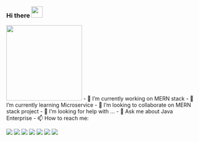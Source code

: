 ### Hi there <img src="https://raw.githubusercontent.com/MartinHeinz/MartinHeinz/master/wave.gif" width="30px">

<!--
**jasanishubh123/jasanishubh123** is a ✨ _special_ ✨ repository because its `README.md` (this file) appears on your GitHub profile.
-->
<img src="https://raw.githubusercontent.com/abhisheknaiidu/abhisheknaiidu/master/code.gif" width="200px" height="200px"/>
- 🔭 I’m currently working on  MERN stack
- 🌱 I’m currently learning Microservice
- 👯 I’m looking to collaborate on MERN stack project
- 🤔 I’m looking for help with ...
- 💬 Ask me about Java Enterprise
- 📫 How to reach me: 

![](https://img.shields.io/badge/OS-Linux-informational?style=flat&logo=<LOGO_NAME>&logoColor=white&color=2bbc8a)
![](https://img.shields.io/badge/Editor-VSCode-informational?style=flat&logo=<LOGO_NAME>&logoColor=white&color=2bbc8a)
![](https://img.shields.io/badge/Code-NodeJS-informational?style=flat&logo=<LOGO_NAME>&logoColor=white&color=2bbc8a)
![](https://img.shields.io/badge/Code-React-informational?style=flat&logo=<LOGO_NAME>&logoColor=white&color=2bbc8a)
![](https://img.shields.io/badge/Code-Java-informational?style=flat&logo=<LOGO_NAME>&logoColor=white&color=2bbc8a)
![](https://img.shields.io/badge/Code-DOTNET-informational?style=flat&logo=<LOGO_NAME>&logoColor=white&color=2bbc8a)
![](https://img.shields.io/badge/Interest-Microservice-informational?style=flat&logo=<LOGO_NAME>&logoColor=white&color=2bbc8a)






